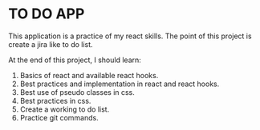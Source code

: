 # TO DO APP

This application is a practice of my react skills.
The point of this project is create a jira like to do list.

At the end of this project, I should learn:
1. Basics of react and available react hooks.
2. Best practices and implementation in react and react hooks.
3. Best use of pseudo classes in css.
4. Best practices in css.
5. Create a working to do list.
6. Practice git commands.